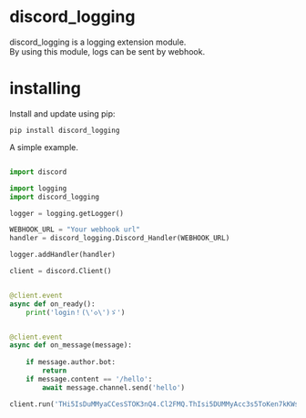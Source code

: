 # discord_logging

discord_logging is a logging extension module.  
By using this module, logs can be sent by webhook.  

# installing  
Install and update using pip:

`pip install discord_logging`  

A simple example.  
```python

import discord

import logging
import discord_logging

logger = logging.getLogger()

WEBHOOK_URL = "Your webhook url"
handler = discord_logging.Discord_Handler(WEBHOOK_URL)

logger.addHandler(handler)

client = discord.Client()


@client.event
async def on_ready():
    print('login！(\'◇\')ゞ')


@client.event
async def on_message(message):
    
    if message.author.bot:
        return
    if message.content == '/hello':
        await message.channel.send('hello')

client.run('THi5IsDuMMyaCCesSTOK3nQ4.Cl2FMQ.ThIsi5DUMMyAcc3s5ToKen7kKWs')
```

